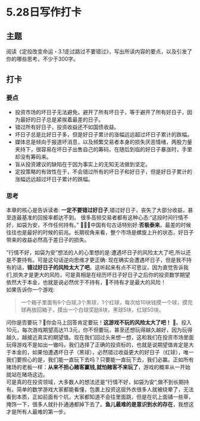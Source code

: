 # 5.28日写作打卡  
   
## 主题   
阅读《定投改变命运・3.1走过路过不要错过》，写出所读内容的要点，以及引发了你的哪些思考，不少于300字。

## 打卡
### 要点
- 投资市场的坏日子无法避免，避开了所有坏日子，等于避开了所有好日子，因为最好的日子总是紧挨着最差的日子。
- 错过所有好日子，投资收益还不如国债收益。
- 坏日子总是比好日子多，但是好日子累计的涨幅远远超过坏日子累计的跌幅。
- 媒体总是倾向于报道坏消息，以及频繁交易者本身的损失厌恶情绪，两股力量夹持下，很容易在坏日子出售自己的筹码，在随后到临的好日子暴涨时，手里却没有筹码来。
- 盲从投资建议的缺陷在于因为事实上的无知无法做到坚定。
- 定投策略的有效性在于，不会错过所有的坏日子和好日子，但是好日子累计的涨幅远远超过坏日子累计的跌幅。
### 思考

本章的核心是告诉读者: **一定不要错过好日子**,错过好日子，丧失了大部分收益，甚至连最基准的回报率都达不到。
很多高频交易者都有这种心态:“这段时间行情不好，如袋为安，不作任何持有。” 中国有句古话特别好:**否极泰来**，最差的时候往往也是最好的时候的前兆。长期视角来看，整个市场是螺旋上升的状态，好日子带来的收益必然高于差日子的损失。  

”行情不好，如袋为安“想法的人的心里想的是:遭遇坏日子的风险太大了吧,所以还是不要持有。可是这句话逆向思维才更正确: 现在确实会遭遇坏日子，但是我不持有的话，**错过好日子的风险太大了吧**。这听起来有点不可思议，因为直觉告诉我们,损失才是更大的风险，可是真相是在经历坏日子好日子之后你的投资数学期望依然大于本金，也就是说必然优于不持有，不持有才是最大的风险！   
如果告诉你一个游戏:
> 一个箱子里面有6个白球,3个黑球，1个红球，每次给10块钱摸一个球，摸完球再放回箱子，摸出一个白球奖励8块，黑球5块，红球50块。

问你是否要玩？你会马上回答肯定要玩！**这游戏不玩的风险太大了吧！** 。投入10元，每次游戏期望高达11.3元，你不但要玩，甚至还想玩得越久越好，因为玩得越久，越接近真实的期望值。现在我们回过头来想一想，这和我们在投资市场里面玩得游戏不是如出一辙吗，我们选择了正确的投资标的，也就是说期望值肯定是大于本金的，如果怕遭遇坏日子（黑球），必然错过收益更大的好日子（红球），唯一我们要担心的是，我们能一直玩下去吗？只要能一直玩下去，我们必赢。正如所有赌场的老板一样：**从来不担心赌客赢钱,就怕赌客不来玩了**，游戏的概率从一开始就站在赌场这边。  
可是真的在投资领域，大多数人的想法还是”行情不好，如袋为安“,做不到长期持有。简单的数学游戏大家都能看懂，包裹上投资这层外衣很多人就被绕晕了，无法看到本质，正如前面有个坑，大家都知道不会往里面跳，但是在坑上面铺一些草，掩饰一下，很多人就扑扑通通都掉下去了。**鱼儿最难的是意识到水的存在**，我想这才是所有人最难的第一步。


